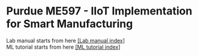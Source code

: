 # Purdue ME597 - IIoT Implementation for Smart Manufacturing
Lab manual starts from here [[Lab manual index]](https://colab.research.google.com/github/Eunseob/purdue_me597/blob/main/index.ipynb)\
ML tutorial starts from here [[ML tutorial index]](https://colab.research.google.com/github/Eunseob/purdue_me597/blob/main/ML_index.ipynb)
